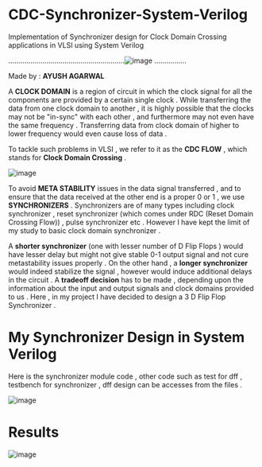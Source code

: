 # CDC-Synchronizer-System-Verilog
Implementation of Synchronizer design for Clock Domain Crossing applications in VLSI using System Verilog 

..........................................................![image](https://github.com/ayush-agarwal-0502/CDC-Synchronizer-System-Verilog/assets/86561124/24d73c57-b18a-45e0-a065-732d253ad442) ................

Made by : __AYUSH AGARWAL__

A __CLOCK DOMAIN__ is a region of circuit in which the clock signal for all the components are provided by a certain single clock . While transferring the data from one clock domain to another , it is highly possible that the clocks may not be "in-sync" with each other , and furthermore may not even have the same frequency . Transferring data from clock domain of higher to lower frequency would even cause loss of data . 

To tackle such problems in VLSI , we refer to it as the __CDC FLOW__ , which stands for __Clock Domain Crossing__ . 

![image](https://github.com/ayush-agarwal-0502/CDC-Synchronizer-System-Verilog/assets/86561124/10d17dbb-c4c1-48d1-82db-409a529f5663)


To avoid __META STABILITY__ issues in the data signal transferred , and to ensure that the data received at the other end is a proper 0 or 1 , we use __SYNCHRONIZERS__ . Synchronizers are of many types including clock synchronizer , reset synchronizer (which comes under RDC (Reset Domain Crossing Flow)) , pulse synchronizer etc . However I have kept the limit of my study to basic clock domain synchronizer . 

A __shorter synchronizer__ (one with lesser number of D Flip Flops ) would have lesser delay but might not give stable 0-1 output signal and not cure metastability issues properly . On the other hand , a __longer synchronizer__ would indeed stabilize the signal , however would induce additional delays in the circuit . A __tradeoff decision__ has to be made , depending upon the information about the input and output signals and clock domains provided to us . Here , in my project I have decided to design a 3 D Flip Flop Synchronizer . 

# My Synchronizer Design in System Verilog 

Here is the synchronizer module code , other code such as test for dff , testbench for synchronizer , dff design can be accesses from the files . 

![image](https://github.com/ayush-agarwal-0502/CDC-Synchronizer-System-Verilog/assets/86561124/680e1504-d24b-470a-b752-4c04caada70b)

# Results 

![image](https://github.com/ayush-agarwal-0502/CDC-Synchronizer-System-Verilog/assets/86561124/8c214731-b29e-4f04-be82-f6e794fee38c)

